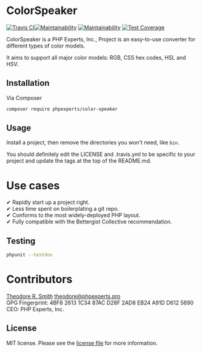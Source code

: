 # ColorSpeaker

[![Travis CI](https://travis-ci.org/phpexpertsinc/ColorSpeaker.svg?branch=master)](https://travis-ci.org/phpexpertsinc/ColorSpeaker)[![Maintainability](https://api.codeclimate.com/v1/badges/503cba0c53eb262c947a/maintainability)](https://codeclimate.com/github/phpexpertsinc/SimpleDTO/maintainability)
[![Maintainability](https://api.codeclimate.com/v1/badges/1dff9e08f54516c41e4d/maintainability)](https://codeclimate.com/github/phpexpertsinc/ColorSpeaker/maintainability)
[![Test Coverage](https://api.codeclimate.com/v1/badges/1dff9e08f54516c41e4d/test_coverage)](https://codeclimate.com/github/phpexpertsinc/ColorSpeaker/test_coverage)

ColorSpeaker is a PHP Experts, Inc., Project is an easy-to-use converter for different types of color models.

It aims to support all major color models: RGB, CSS hex codes, HSL and HSV.

## Installation

Via Composer

```bash
composer require phpexperts/color-speaker
```

## Usage

Install a project, then remove the directories you won't need, like `bin`.

You should definitely edit the LICENSE and .travis.yml to be specific to your 
project and update the tags at the top of the README.md.

# Use cases

 ✔ Rapidly start up a project right.  
 ✔ Less time spent on boilerplating a git repo.  
 ✔ Conforms to the most widely-deployed PHP layout.  
 ✔ Fully compatible with the Bettergist Collective recommendation.  

## Testing

```bash
phpunit --testdox
```

# Contributors

[Theodore R. Smith](https://www.phpexperts.pro/]) <theodore@phpexperts.pro>  
GPG Fingerprint: 4BF8 2613 1C34 87AC D28F  2AD8 EB24 A91D D612 5690  
CEO: PHP Experts, Inc.

## License

MIT license. Please see the [license file](LICENSE) for more information.

